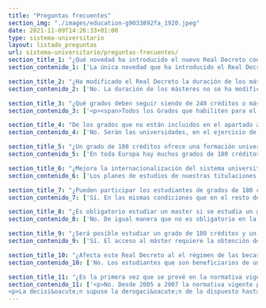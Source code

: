 ```yaml
---
title: "Preguntas frecuentes"
section_img: "./images/education-g9033892fa_1920.jpeg"
date: 2021-11-09T14:26:33+01:00
type: sistema-universitario
layout: listado_preguntas
url: sistema-universitario/preguntas-frecuentes/
section_title_1: "¿Qué novedad ha introducido el nuevo Real Decreto con relación a la duración de los grados o másteres en el sistema universitario en España?"
section_contenido_1: ['La única novedad que ha introducido el Real Decreto con relación a la duración de los grados o los másteres ha sido la posibilidad de que los Grados puedan tener planes de estudios con un mínimo de 180 créditos ECTS frente a los 240 créditos ECTS que debían tener antes de la aprobación del decreto.']

section_title_2: "¿Ha modificado el Real Decreto la duración de los másteres?"
section_contenido_2: ['No. La duración de los másteres no se ha modificado y sigue siendo la prevista en el </span><a href="https://www.boe.es/buscar/act.php?id=BOE-A-2007-18770" target="_blank" rel="noopener"> Real Decreto 1393/2007 <i class="icon fas fa-external-link-alt"></i></a>(entre 60 y 120 cr&eacute;ditos ECTS)']

section_title_3: "¿Qué grados deben seguir siendo de 240 créditos o más? ¿Por qué mi grado de Ingeniería, Arquitectura, Medicina, Veterinaria, etc. va a seguir teniendo el mismo número de créditos?"
section_contenido_3: ['<p><span>Todos los Grados que habiliten para el ejercicio de&nbsp;</span><a href="https://www.ciencia.gob.es/site/MICINN/menuitem.7eeac5cd345b4f34f09dfd1001432ea0/?vgnextoid=a600988b5c3a4610VgnVCM1000001d04140aRCRD" target="_blank" rel="noopener">profesiones reguladas<span>&nbsp;</span><i class="icon fas fa-external-link-alt"></i></a><span>&nbsp;est&aacute;n sujetos a normativa espec&iacute;fica y por tanto, seguir&aacute;n teniendo la misma duraci&oacute;n y n&uacute;mero de cr&eacute;ditos ECTS, que solamente variar&aacute; en caso de que se modifique la legislaci&oacute;n que le sea de aplicaci&oacute;n.</span></p>']

section_title_4: "De los grados que no están incluidos en el apartado anterior, ¿todos tendrán 180 créditos (3 años)?"
section_contenido_4: ['No. Serán las universidades, en el ejercicio de su autonomía, las que determinen qué grados pueden impartirse con 180 créditos ECTS, teniendo en cuenta las características específicas de cada uno y elaborando un plan de estudios coherente, que debe permitir alcanzar unas competencias determinadas y adecuadas y que, en cualquier caso, debe ser verificado por la Agencia Nacional de Evaluación de la Calidad y Acreditación (ANECA) o por una de las agencias de evaluación y calidad que existen en las Comunidades Autónomas.']

section_title_5: "¿Un grado de 180 créditos ofrece una formación universitaria adecuada?"
section_contenido_5: ['En toda Europa hay muchos grados de 180 créditos ECTS que aportan las competencias, habilidades y destrezas adecuadas a lo que el mercado laboral y la sociedad de hoy demandan. Los planes de estudio de grados de 180 créditos ECTS tendrán que elaborarse de modo coherente y garantizando su calidad para el acceso al mercado laboral, siendo verificados por ANECA o una agencia regional.']

section_title_6: "¿Mejora la internacionalización del sistema universitario español tener un sistema flexible?"
section_contenido_6: ['Los planes de estudios de nuestras titulaciones tendrán un marco más flexible para su desarrollo, lo que permitirá una mejor coordinación con los de los países de nuestro entorno. Esto favorecerá la movilidad y la internacionalización de nuestros estudiantes y universidades. Será más fácil la implantación de planes de estudio de titulaciones conjuntas entre universidades españolas y de otros países del Espacio Europeo de Educación Superior.']

section_title_7: "¿Pueden participar los estudiantes de grados de 180 créditos en el programa Erasmus?"
section_contenido_7: ['Sí. En las mismas condiciones que en el resto de grados. Además, será más fácil reconocer cursos entre títulos similares de diferentes países al tener una duración igual.']

section_title_8: "¿Es obligatorio estudiar un master si se estudia un grado de 180 créditos?"
section_contenido_8: ['No. De igual manera que no es obligatorio en la actualidad, y que muchos graduados universitarios acceden directamente al mercado laboral, seguirá ocurriendo lo mismo con la nueva normativa.']

section_title_9: "¿Será posible estudiar un grado de 180 créditos y un máster de 60 créditos?"
section_contenido_9: ['Sí. El acceso al máster requiere la obtención de un título de grado, independientemente de los créditos que tenga, como ocurre en la mayoría de los países europeos. Sólo en el caso de que el alumno quiera acceder al doctorado, el número de créditos cursados deberá de ser de 300 créditos ECTS.']

section_title_10: "¿Afecta este Real Decreto al el régimen de las becas y ayudas al estudio personalizadas que existe en nuestro país tanto para el grado como para el máster? ¿Será más difícil conseguir una beca para un grado de 180 créditos o para un máster?"
section_contenido_10: ['No. Los estudiantes que son beneficiarios de una beca o ayuda al estudio y que incluye la exención de los gastos de matrícula, tanto para el grado como para el máster seguirán teniendo gratuidad en las matrículas, independiente de la duración de los ciclos. Asimismo, las condiciones para la obtención de becas serán las mismas.']

section_title_11: "¿Es la primera vez que se prevé en la normativa vigente en España que existan Grados de 180 créditos?"
section_contenido_11: ['<p>No. Desde 2005 a 2007 la normativa vigente preve&iacute;a Grados flexibles, con un m&iacute;nimo de 180 cr&eacute;ditos ECTS.</p>
<p>La decisi&oacute;n supuso la derogaci&oacute;n de lo dispuesto hasta ese momento por el<span>&nbsp;</span><a href="https://www.boe.es/diario_boe/txt.php?id=BOE-A-2005-1255" target="_blank" rel="noopener">Real Decreto 55/2005, de 21 de enero<span>&nbsp;</span><i class="icon fas fa-external-link-alt"></i></a>, por el que se establec&iacute;a la estructura de las ense&ntilde;anzas universitarias y se regulaban los estudios universitarios oficiales de Grado. En este Real Decreto se preve&iacute;a la flexibilidad: los Grados podr&iacute;an tener entre 180 y 240 cr&eacute;ditos ECTS.</p>']
---
```

